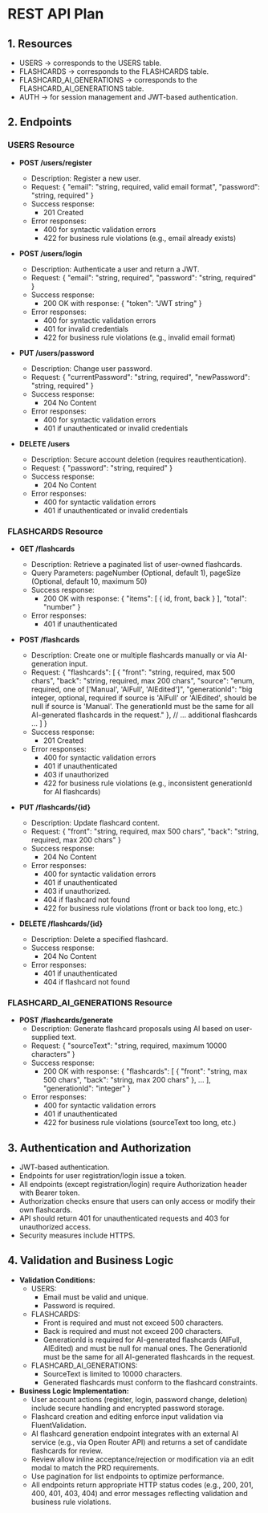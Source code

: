 # REST API Plan

## 1. Resources
- USERS → corresponds to the USERS table.
- FLASHCARDS → corresponds to the FLASHCARDS table.
- FLASHCARD_AI_GENERATIONS → corresponds to the FLASHCARD_AI_GENERATIONS table.
- AUTH → for session management and JWT-based authentication.

## 2. Endpoints

### USERS Resource

- **POST /users/register**
  - Description: Register a new user.
  - Request:
    {
      "email": "string, required, valid email format",
      "password": "string, required"
    }
  - Success response:
    - 201 Created
  - Error responses:
    - 400 for syntactic validation errors
    - 422 for business rule violations (e.g., email already exists)

- **POST /users/login**
  - Description: Authenticate a user and return a JWT.
  - Request:
    {
      "email": "string, required",
      "password": "string, required"
    }
  - Success response:
    - 200 OK with response: { "token": "JWT string" }
  - Error responses:
    - 400 for syntactic validation errors
    - 401 for invalid credentials
    - 422 for business rule violations (e.g., invalid email format)

- **PUT /users/password**
  - Description: Change user password.
  - Request:
    {
      "currentPassword": "string, required",
      "newPassword": "string, required"
    }
  - Success response:
    - 204 No Content
  - Error responses:
    - 400 for syntactic validation errors
    - 401 if unauthenticated or invalid credentials

- **DELETE /users**
  - Description: Secure account deletion (requires reauthentication).
  - Request:
    {
      "password": "string, required"
    }
  - Success response:
    - 204 No Content
  - Error responses:
    - 400 for syntactic validation errors
    - 401 if unauthenticated or invalid credentials

### FLASHCARDS Resource

- **GET /flashcards**
  - Description: Retrieve a paginated list of user-owned flashcards.
  - Query Parameters: pageNumber (Optional, default 1), pageSize (Optional, default 10, maximum 50)
  - Success response:
    - 200 OK with response: { "items": [ { id, front, back } ], "total": "number" }
  - Error responses:
    - 401 if unauthenticated

- **POST /flashcards**
  - Description: Create one or multiple flashcards manually or via AI-generation input.
  - Request:
    {
      "flashcards": [
        {
          "front": "string, required, max 500 chars",
          "back": "string, required, max 200 chars",
          "source": "enum, required, one of ['Manual', 'AIFull', 'AIEdited']",
          "generationId": "big integer, optional, required if source is 'AIFull' or 'AIEdited', should be null if source is 'Manual'. The generationId must be the same for all AI-generated flashcards in the request."
        },
      // ... additional flashcards ...
      ]
    }
  - Success response:
    - 201 Created
  - Error responses:
    - 400 for syntactic validation errors
    - 401 if unauthenticated
    - 403 if unauthorized
    - 422 for business rule violations (e.g., inconsistent generationId for AI flashcards)

- **PUT /flashcards/{id}**
  - Description: Update flashcard content.
  - Request:
    {
      "front": "string, required, max 500 chars",
      "back": "string, required, max 200 chars"
    }
  - Success response:
    - 204 No Content
  - Error responses:
    - 400 for syntactic validation errors
    - 401 if unauthenticated
    - 403 if unauthorized.
    - 404 if flashcard not found
    - 422 for business rule violations (front or back too long, etc.)

- **DELETE /flashcards/{id}**
  - Description: Delete a specified flashcard.
  - Success response:
    - 204 No Content
  - Error responses:
    - 401 if unauthenticated
    - 404 if flashcard not found

### FLASHCARD_AI_GENERATIONS Resource

- **POST /flashcards/generate**
  - Description: Generate flashcard proposals using AI based on user-supplied text.
  - Request:
    {
      "sourceText": "string, required, maximum 10000 characters"
    }
  - Success response:
    - 200 OK with response: { "flashcards": [ { "front": "string, max 500 chars", "back": "string, max 200 chars" }, ... ], "generationId": "integer" }
  - Error responses:
    - 400 for syntactic validation errors
    - 401 if unauthenticated
    - 422 for business rule violations (sourceText too long, etc.)

## 3. Authentication and Authorization

- JWT-based authentication.
- Endpoints for user registration/login issue a token.
- All endpoints (except registration/login) require Authorization header with Bearer token.
- Authorization checks ensure that users can only access or modify their own flashcards.
- API should return 401 for unauthenticated requests and 403 for unauthorized access.
- Security measures include HTTPS.

## 4. Validation and Business Logic

- **Validation Conditions:**
  - USERS:
    - Email must be valid and unique.
    - Password is required.
  - FLASHCARDS:
    - Front is required and must not exceed 500 characters.
    - Back is required and must not exceed 200 characters.
    - GenerationId is required for AI-generated flashcards (AIFull, AIEdited) and must be null for manual ones. The GenerationId must be the same for all AI-generated flashcards in the request.
  - FLASHCARD_AI_GENERATIONS:
    - SourceText is limited to 10000 characters.
    - Generated flashcards must conform to the flashcard constraints.
- **Business Logic Implementation:**
  - User account actions (register, login, password change, deletion) include secure handling and encrypted password storage.
  - Flashcard creation and editing enforce input validation via FluentValidation.
  - AI flashcard generation endpoint integrates with an external AI service (e.g., via Open Router API) and returns a set of candidate flashcards for review.
  - Review allow inline acceptance/rejection or modification via an edit modal to match the PRD requirements.
  - Use pagination for list endpoints to optimize performance.
  - All endpoints return appropriate HTTP status codes (e.g., 200, 201, 400, 401, 403, 404) and error messages reflecting validation and business rule violations.

